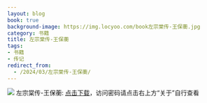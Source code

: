 ```yaml
---
layout: blog
book: true
background-image: https://img.locyoo.com/book左宗棠传-王保蘅.jpg
category: 书籍
title: 左宗棠传-王保蘅
tags:
- 书籍
- 传记
redirect_from:
  - /2024/03/左宗棠传-王保蘅/
---
```

![](https://img.locyoo.com/book左宗棠传-王保蘅.jpg)
左宗棠传-王保蘅: <a name = "ref1" href="https://url18.ctfile.com/f/50983618-1044607261-4e126b?p=3619">点击下载</a>，访问密码请点击右上方“关于”自行查看